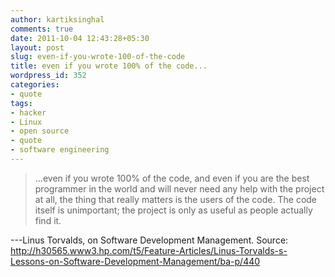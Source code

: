 ```yaml
---
author: kartiksinghal
comments: true
date: 2011-10-04 12:43:28+05:30
layout: post
slug: even-if-you-wrote-100-of-the-code
title: even if you wrote 100% of the code...
wordpress_id: 352
categories:
- quote
tags:
- hacker
- Linux
- open source
- quote
- software engineering
---
```


>...even if you wrote 100% of the code, and even if you are the best programmer in the world and will never need any help with the project at all, the thing that really matters is the users of the code. The code itself is unimportant; the project is only as useful as people actually find it.

---Linus Torvalds, on Software Development Management. Source: http://h30565.www3.hp.com/t5/Feature-Articles/Linus-Torvalds-s-Lessons-on-Software-Development-Management/ba-p/440
